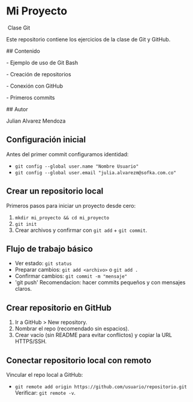 # Mi Proyecto



&nbsp;Clase Git



Este repositorio contiene los ejercicios de la clase de Git y GitHub.  



\## Contenido

\- Ejemplo de uso de Git Bash

\- Creación de repositorios

\- Conexión con GitHub

\- Primeros commits



\## Autor

Julian Alvarez Mendoza



## Configuración inicial
Antes del primer commit configuramos identidad:
- `git config --global user.name "Nombre Usuario"`
- `git config --global user.email "julia.alvarezm@sofka.com.co"`
## Crear un repositorio local
Primeros pasos para iniciar un proyecto desde cero:
1. `mkdir mi_proyecto && cd mi_proyecto`
2. `git init`
3. Crear archivos y confirmar con `git add` + `git commit`.
## Flujo de trabajo básico
- Ver estado: `git status`
- Preparar cambios: `git add <archivo>` o `git add .`
- Confirmar cambios: `git commit -m "mensaje"`
- 'git push'
Recomendacion: hacer commits pequeños y con mensajes claros.
## Crear repositorio en GitHub
1. Ir a GitHub > New repository.
2. Nombrar el repo (recomendado sin espacios).
3. Crear vacío (sin README para evitar conflictos) y copiar la URL HTTPS/SSH.
## Conectar repositorio local con remoto
Vincular el repo local a GitHub:
- `git remote add origin https://github.com/usuario/repositorio.git`
Verificar: `git remote -v`.
